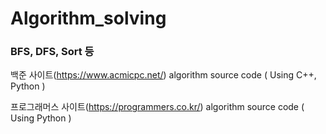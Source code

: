 # Algorithm_solving

### BFS, DFS, Sort 등

백준 사이트(https://www.acmicpc.net/) algorithm source code ( Using C++, Python )

프로그래머스 사이트(https://programmers.co.kr/) algorithm source code ( Using Python )
